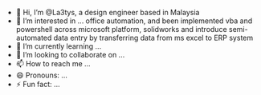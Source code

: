 - 👋 Hi, I’m @La3tys, a design engineer based in Malaysia 
- 👀 I’m interested in ... office automation, and been implemented vba and powershell across microsoft platform, solidworks and introduce semi-automated data entry by transferring data from ms excel to ERP system
- 🌱 I’m currently learning ...
- 💞️ I’m looking to collaborate on ...
- 📫 How to reach me ...
- 😄 Pronouns: ...
- ⚡ Fun fact: ...

<!---
La3tys/La3tys is a ✨ special ✨ repository because its `README.md` (this file) appears on your GitHub profile.
You can click the Preview link to take a look at your changes.
--->
